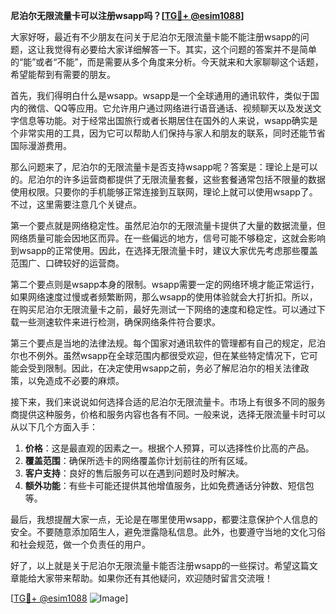 **尼泊尔无限流量卡可以注册wsapp吗？[[TG💪+ @esim1088](https://t.me/s/esim1088)]**

大家好呀，最近有不少朋友在问关于尼泊尔无限流量卡能不能注册wsapp的问题，这让我觉得有必要给大家详细解答一下。其实，这个问题的答案并不是简单的“能”或者“不能”，而是需要从多个角度来分析。今天就来和大家聊聊这个话题，希望能帮到有需要的朋友。

首先，我们得明白什么是wsapp。wsapp是一个全球通用的通讯软件，类似于国内的微信、QQ等应用。它允许用户通过网络进行语音通话、视频聊天以及发送文字信息等功能。对于经常出国旅行或者长期居住在国外的人来说，wsapp确实是个非常实用的工具，因为它可以帮助人们保持与家人和朋友的联系，同时还能节省国际漫游费用。

那么问题来了，尼泊尔的无限流量卡是否支持wsapp呢？答案是：理论上是可以的。尼泊尔的许多运营商都提供了无限流量套餐，这些套餐通常包括不限量的数据使用权限。只要你的手机能够正常连接到互联网，理论上就可以使用wsapp了。不过，这里需要注意几个关键点。

第一个要点就是网络稳定性。虽然尼泊尔的无限流量卡提供了大量的数据流量，但网络质量可能会因地区而异。在一些偏远的地方，信号可能不够稳定，这就会影响到wsapp的正常使用。因此，在选择无限流量卡时，建议大家优先考虑那些覆盖范围广、口碑较好的运营商。

第二个要点则是wsapp本身的限制。wsapp需要一定的网络环境才能正常运行，如果网络速度过慢或者频繁断网，那么wsapp的使用体验就会大打折扣。所以，在购买尼泊尔无限流量卡之前，最好先测试一下网络的速度和稳定性。可以通过下载一些测速软件来进行检测，确保网络条件符合要求。

第三个要点是当地的法律法规。每个国家对通讯软件的管理都有自己的规定，尼泊尔也不例外。虽然wsapp在全球范围内都很受欢迎，但在某些特定情况下，它可能会受到限制。因此，在决定使用wsapp之前，务必了解尼泊尔的相关法律政策，以免造成不必要的麻烦。

接下来，我们来说说如何选择合适的尼泊尔无限流量卡。市场上有很多不同的服务商提供这种服务，价格和服务内容也各有不同。一般来说，选择无限流量卡时可以从以下几个方面入手：

1. **价格**：这是最直观的因素之一。根据个人预算，可以选择性价比高的产品。
2. **覆盖范围**：确保所选卡的网络覆盖你计划前往的所有区域。
3. **客户支持**：良好的售后服务可以在遇到问题时及时解决。
4. **额外功能**：有些卡可能还提供其他增值服务，比如免费通话分钟数、短信包等。

最后，我想提醒大家一点，无论是在哪里使用wsapp，都要注意保护个人信息的安全。不要随意添加陌生人，避免泄露隐私信息。此外，也要遵守当地的文化习俗和社会规范，做一个负责任的用户。

好了，以上就是关于尼泊尔无限流量卡能否注册wsapp的一些探讨。希望这篇文章能给大家带来帮助。如果你还有其他疑问，欢迎随时留言交流哦！

[[TG💪+ @esim1088](https://t.me/s/esim1088) ![Image](https://i.postimg.cc/4NQfJmqS/Snipaste-2025-05-13-00-14-12.png)]